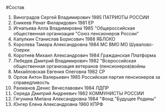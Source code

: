 #Состав
1. Виноградов Сергей Владимирович 1985 ПАТРИОТЫ РОССИИ
2. Еникеев Ренат Филаридович 1981 ЕР
3. Игнатьева Алла Владимировна 1985 \"Общероссийская общественная организация \"Союз пенсионеров России\"
4. Капулкин Станислав Борисович 1988 ЯБЛОКО
5. Королева Тамара Александровна 1984 МС ВМО МО Шувалово-Озерки
6. Коротнев Михаил Александрович 1984 Гражданская Платформа
7. Лебедев Дмитрий Владимирович 1982 \"Всероссийская общественная организация ветеранов (пенсионеров)войны
8. Михайловская Евгения Олеговна 1982 СР
9. Орлов Антон Валерьевич 1985 Российская партия пенсионеров за справедливость
10. Рахманов Денис Вячеславович 1984 ЛДПР
11. Середа Дмитрий Андреевич 1982 КОММУНИСТЫ РОССИИ
12. Гягунина Милана Александровна 1984 \"Фонд \"Будущее Родины\"
13. Юнгер Елена Александровна 1960 КПРФ
